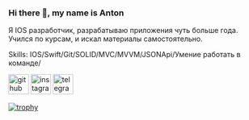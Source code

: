 ### Hi there 👋, my name is Anton

Я IOS разработчик, разрабатываю приложения чуть больше года. 
Учился по курсам, и искал материалы самостоятельно. 

Skills: IOS/Swift/Git/SOLID/MVC/MVVM/JSONApi/Умение работать в команде/



[<img src='https://cdn.jsdelivr.net/npm/simple-icons@3.0.1/icons/github.svg' alt='github' height='40'>](https://github.com/Antonlevasho)  [<img src='https://cdn.jsdelivr.net/npm/simple-icons@3.0.1/icons/instagram.svg' alt='instagram' height='40'>](https://www.instagram.com/https://www.instagram.com/_antonlevashov_?igsh=cW1rZDd0amZxdjlr/)  [<img src='https://cdn.jsdelivr.net/npm/simple-icons@3.0.1/icons/telegram.svg' alt='telegram' height='40'>](@Anton_Levasho)  

[![trophy](https://github-profile-trophy.vercel.app/?username=Antonlevasho)](https://github.com/ryo-ma/github-profile-trophy)

